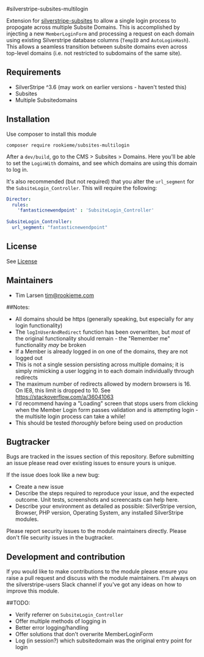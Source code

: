 #silverstripe-subsites-multilogin

Extension for [silverstripe-subsites](https://github.com/silverstripe/silverstripe-subsites) to allow a single login process to propogate across multiple Subsite Domains. This is accomplished by injecting a new `MemberLoginForm` and processing a request on each domain using existing Silverstripe database columns (`TempID` and `AutoLoginHash`). This allows a seamless transition between subsite domains even across top-level domains (i.e. not restricted to subdomains of the same site).

## Requirements
 * SilverStripe ^3.6 (may work on earlier versions - haven't tested this)
 * Subsites
 * Multiple Subsitedomains
 
## Installation
Use composer to install this module

```composer require rookieme/subsites-multilogin```

After a `dev/build`, go to the CMS > Subsites > Domains. Here you'll be able to set the `LoginWith` domains, and see which domains are using this domain to log in.

It's also recommended (but not required) that you alter the `url_segment` for the `SubsiteLogin_Controller`. This will require the following:

```yaml
Director:
  rules:
    'fantasticnewendpoint' : 'SubsiteLogin_Controller'
    
SubsiteLogin_Controller:    
  url_segment: "fantasticnewendpoint"
```

## License
See [License](license.md)

## Maintainers
 * Tim Larsen <tim@rookieme.com>
 
##Notes:
- All domains should be https (generally speaking, but especially for any login functionality)
- The `logInUserAndRedirect` function has been overwritten, but _most_ of the original functionality should remain - the "Remember me" functionality _may_ be broken
- If a Member is already logged in on one of the domains, they are not logged out
- This is not a single session persisting across multiple domains; it is simply mimicking a user logging in to each domain individually through redirects
- The maximum number of redirects allowed by modern browsers is 16. On IE8, this limit is dropped to 10. See https://stackoverflow.com/a/36041063
- I'd recommend having a "Loading" screen that stops users from clicking when the Member Login form passes validation and is attempting login - the multisite login process can take a while!
- This should be tested _thoroughly_ before being used on production
 
## Bugtracker
Bugs are tracked in the issues section of this repository. Before submitting an issue please read over 
existing issues to ensure yours is unique. 
 
If the issue does look like a new bug:
 
 - Create a new issue
 - Describe the steps required to reproduce your issue, and the expected outcome. Unit tests, screenshots 
 and screencasts can help here.
 - Describe your environment as detailed as possible: SilverStripe version, Browser, PHP version, 
 Operating System, any installed SilverStripe modules.
 
Please report security issues to the module maintainers directly. Please don't file security issues in the bugtracker.
 
## Development and contribution
If you would like to make contributions to the module please ensure you raise a pull request and discuss with the module maintainers. I'm always on the silverstripe-users Slack channel if you've got any ideas on how to improve this module.

##TODO:
- Verify referrer on `SubsiteLogin_Controller`  
- Offer multiple methods of logging in
- Better error logging/handling
- Offer solutions that don't overwrite MemberLoginForm
- Log (in session?) which subsitedomain was the original entry point for login